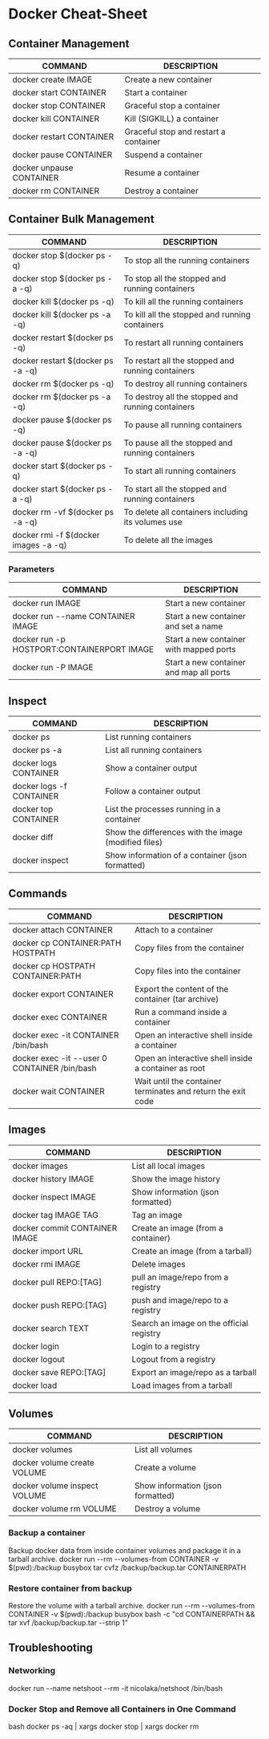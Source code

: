 # Docker Cheat-Sheet
## Container Management
COMMAND | DESCRIPTION
---|---
docker create IMAGE | Create a new container
docker start CONTAINER | Start a container
docker stop CONTAINER | Graceful stop a container
docker kill CONTAINER | Kill (SIGKILL) a container
docker restart CONTAINER | Graceful stop and restart a container
docker pause CONTAINER | Suspend a container
docker unpause CONTAINER | Resume a container
docker rm CONTAINER | Destroy a container
## Container Bulk Management
COMMAND | DESCRIPTION
---|---
docker stop $(docker ps -q) | To stop all the running containers
docker stop $(docker ps -a -q) | To stop all the stopped and running containers
docker kill $(docker ps -q) | To kill all the running containers
docker kill $(docker ps -a -q) | To kill all the stopped and running containers
docker restart $(docker ps  -q) | To restart all  running containers
docker restart $(docker ps -a -q) | To restart all the stopped and running containers
docker rm $(docker ps  -q) | To destroy all running containers
docker rm $(docker ps -a -q) | To destroy all the stopped and running containers
docker pause $(docker ps  -q) | To pause all  running containers
docker pause $(docker ps -a -q) | To pause all the stopped and running containers
docker start $(docker ps  -q) | To start all  running containers
docker start $(docker ps -a -q) | To start all the stopped and running containers
docker rm -vf $(docker ps -a -q) | To delete all containers including its volumes use
docker rmi -f $(docker images -a -q) | To delete all the images



### Parameters
COMMAND | DESCRIPTION
---|---
docker run IMAGE | Start a new container
docker run --name CONTAINER IMAGE | Start a new container and set a name
docker run -p HOSTPORT:CONTAINERPORT IMAGE | Start a new container with mapped ports
docker run -P IMAGE | Start a new container and map all ports

## Inspect
COMMAND | DESCRIPTION
---|---
docker ps | List running containers
docker ps -a | List all running containers
docker logs CONTAINER | Show a container output
docker logs -f CONTAINER | Follow a container output
docker top CONTAINER | List the processes running in a container
docker diff | Show the differences with the image (modified files)
docker inspect | Show information of a container (json formatted)

## Commands
COMMAND | DESCRIPTION
---|---
docker attach CONTAINER | Attach to a container
docker cp CONTAINER:PATH HOSTPATH | Copy files from the container
docker cp HOSTPATH CONTAINER:PATH | Copy files into the container
docker export CONTAINER | Export the content of the container (tar archive)
docker exec CONTAINER | Run a command inside a container
docker exec -it CONTAINER /bin/bash | Open an interactive shell inside a container
docker exec -it --user 0 CONTAINER /bin/bash | Open an interactive shell inside a container as root
docker wait CONTAINER | Wait until the container terminates and return the exit code

## Images
COMMAND | DESCRIPTION
---|---
docker images | List all local images
docker history IMAGE | Show the image history
docker inspect IMAGE | Show information (json formatted)
docker tag IMAGE TAG | Tag an image
docker commit CONTAINER IMAGE | Create an image (from a container)
docker import URL | Create an image (from a tarball)
docker rmi IMAGE | Delete images
docker pull REPO:[TAG] | pull an image/repo from a registry
docker push REPO:[TAG] | push and image/repo to a registry
docker search TEXT | Search an image on the official registry
docker login | Login to a registry
docker logout | Logout from a registry
docker save REPO:[TAG] | Export an image/repo as a tarball
docker load | Load images from a tarball

## Volumes
COMMAND | DESCRIPTION
---|---
docker volumes | List all volumes
docker volume create VOLUME | Create a volume
docker volume inspect VOLUME | Show information (json formatted)
docker volume rm VOLUME | Destroy a volume

### Backup a container
Backup docker data from inside container volumes and package it in a tarball archive.
docker run --rm --volumes-from CONTAINER -v $(pwd):/backup busybox tar cvfz /backup/backup.tar CONTAINERPATH

### Restore container from backup
Restore the volume with a tarball archive.
docker run --rm --volumes-from CONTAINER -v $(pwd):/backup busybox bash -c "cd CONTAINERPATH && tar xvf /backup/backup.tar --strip 1"
## Troubleshooting
### Networking
docker run --name netshoot --rm -it nicolaka/netshoot /bin/bash

### Docker Stop and Remove all Containers in One Command

bash
docker ps -aq | xargs docker stop | xargs docker rm

